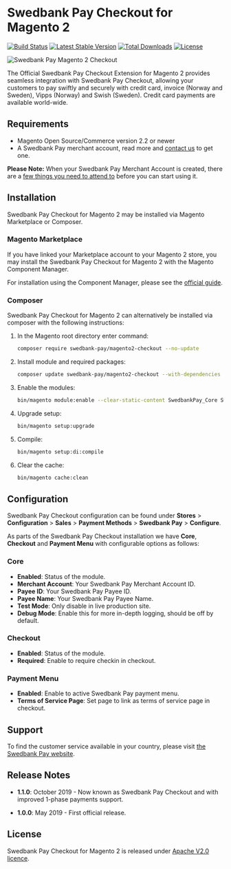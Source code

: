 # Swedbank Pay Checkout for Magento 2

[![Build Status][build-badge]][build]
[![Latest Stable Version][version-badge]][packagist]
[![Total Downloads][downloads-badge]][packagist]
[![License][license-badge]][packagist]

![Swedbank Pay Magento 2 Checkout][og-image]

The Official Swedbank Pay Checkout Extension for Magento 2 provides seamless
integration with Swedbank Pay Checkout, allowing your customers to pay swiftly
and securely with credit card, invoice (Norway and Sweden), Vipps (Norway)
and Swish (Sweden). Credit card payments are available world-wide.

## Requirements

* Magento Open Source/Commerce version 2.2 or newer
* A Swedbank Pay merchant account, read more and [contact us][contact] to get one.

**Please Note:** When your Swedbank Pay Merchant Account is created, there are a
[few things you need to attend to][admin] before you can start using it.

## Installation

Swedbank Pay Checkout for Magento 2 may be installed via Magento Marketplace or
Composer.

### Magento Marketplace

If you have linked your Marketplace account to your Magento 2 store, you may
install the Swedbank Pay Checkout for Magento 2 with the Magento Component Manager.

For installation using the Component Manager, please see the
[official guide][cmpmgr].

### Composer

Swedbank Pay Checkout for Magento 2 can alternatively be installed via composer with
the following instructions:

1. In the Magento root directory enter command:

    ```sh
    composer require swedbank-pay/magento2-checkout --no-update
    ```

2. Install module and required packages:

    ```sh
    composer update swedbank-pay/magento2-checkout --with-dependencies
    ```

3. Enable the modules:

    ```sh
    bin/magento module:enable --clear-static-content SwedbankPay_Core SwedbankPay_Checkout
    ```

4. Upgrade setup:

    ```sh
    bin/magento setup:upgrade
    ```

5. Compile:

    ```sh
    bin/magento setup:di:compile
    ```

6. Clear the cache:

    ```sh
    bin/magento cache:clean
    ```

## Configuration

Swedbank Pay Checkout configuration can be found under **Stores** >
**Configuration** > **Sales** > **Payment Methods** > **Swedbank Pay** >
**Configure**.

As parts of the Swedbank Pay Checkout installation we have **Core**, **Checkout** and **Payment Menu**
with configurable options as follows:

### Core

* **Enabled**: Status of the module.
* **Merchant Account**: Your Swedbank Pay Merchant Account ID.
* **Payee ID**: Your Swedbank Pay Payee ID.
* **Payee Name**: Your Swedbank Pay Payee Name.
* **Test Mode**: Only disable in live production site.
* **Debug Mode**: Enable this for more in-depth logging, should be off by default.

### Checkout

* **Enabled**: Status of the module.
* **Required**: Enable to require checkin in checkout.

### Payment Menu

* **Enabled**: Enable to active Swedbank Pay payment menu.
* **Terms of Service Page**: Set page to link as terms of service page in checkout.

## Support

To find the customer service available in your country, please visit
[the Swedbank Pay website][support].

## Release Notes

* **1.1.0**: October 2019 - Now known as Swedbank Pay Checkout and with improved 1-phase payments support.

* **1.0.0**: May 2019 - First official release.

## License

Swedbank Pay Checkout for Magento 2 is released under [Apache V2.0 licence][license].

  [contact]:            https://www.swedbankpay.no/vare-losninger/ta-betalt-pa-nettet/checkout
  [admin]:              https://developer.payex.com/xwiki/wiki/developer/view/Main/ecommerce/resources/admin/
  [cmpmgr]:             http://docs.magento.com/marketplace/user_guide/quick-tour/install-extension.html
  [support]:            https://www.swedbankpay.no/support
  [license]:            LICENSE
  [build-badge]:        https://travis-ci.org/SwedbankPay/swedbank-pay-magento2-checkout.svg?branch=master
  [build]:              https://travis-ci.org/SwedbankPay/swedbank-pay-magento2-checkout
  [version-badge]:      https://poser.pugx.org/swedbank-pay/magento2-checkout/version
  [downloads-badge]:    https://poser.pugx.org/swedbank-pay/magento2-checkout/downloads
  [license-badge]:      https://poser.pugx.org/swedbank-pay/magento2-checkout/license
  [packagist]:          https://packagist.org/packages/swedbank-pay/magento2-checkout
  [og-image]:           https://repository-images.githubusercontent.com/211832269/3fa9e200-e7ac-11e9-8605-6c9b766b24e6
